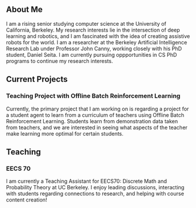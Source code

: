 ## About Me

I am a rising senior studying computer science at the University of California, Berkeley. My research interests lie in the intersection of deep learning and robotics, and I am fascinated with the idea of creating assistive robots for the world. I am a researcher at the Berkeley Artificial Intelligence Research Lab under Professor John Canny, working closely with his PhD student, Daniel Seita. I am currently pursuing oppportunities in CS PhD programs to continue my research interests.

## Current Projects
### Teaching Project with Offline Batch Reinforcement Learning
Currently, the primary project that I am working on is regarding a project for a student agent to learn from a curriculum of teachers using Offline Batch Reinforcement Learning. Students learn from demonstration data taken from teachers, and we are interested in seeing what aspects of the teacher make learning more optimal for certain students.

## Teaching
### EECS 70
I am currently a Teaching Assistant for EECS70: Discrete Math and Probability Theory at UC Berkeley. I enjoy leading discussions, interacting with students regarding connections to research, and helping with course content creation!
